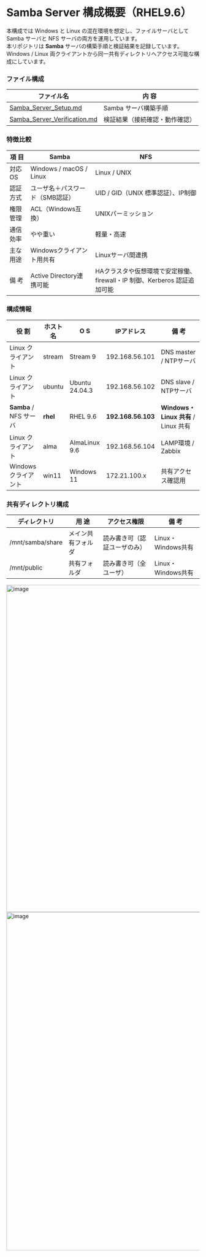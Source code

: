 # Samba Server 構成概要（RHEL9.6） 
本構成では Windows と Linux の混在環境を想定し、ファイルサーバとして Samba サーバと NFS サーバの両方を運用しています。  
本リポジトリは **Samba** サーバの構築手順と検証結果を記録しています。
Windows / Linux 両クライアントから同一共有ディレクトリへアクセス可能な構成にしています。

### ファイル構成  
| ファイル名 | 内 容 |
|-------------|------|
| [Samba_Server_Setup.md](./Samba_Server_Setup.md) | Samba サーバ構築手順 |
| [Samba_Server_Verification.md](./Samba_Server_Verification.md) | 検証結果（接続確認・動作確認） |

### 特徴比較
| 項 目 | Samba | NFS |
|------|--------|-----|
| 対応OS | Windows / macOS / Linux | Linux / UNIX |
| 認証方式 | ユーザ名＋パスワード（SMB認証） | UID / GID（UNIX 標準認証）、IP制御 |
| 権限管理 | ACL（Windows互換） | UNIXパーミッション |
| 通信効率 | やや重い | 軽量・高速 |
| 主な用途 | Windowsクライアント用共有 | Linuxサーバ間連携 |
| 備 考 | Active Directory連携可能 | HAクラスタや仮想環境で安定稼働、firewall・IP 制御、Kerberos 認証追加可能 |

### 構成情報  
| 役 割 | ホスト名 | O S | IPアドレス | 備 考 |
|------|---------|----|-------------|------|
| Linux クライアント | stream | Stream 9 | 192.168.56.101 | DNS master / NTPサーバ |
| Linux クライアント | ubuntu | Ubuntu 24.04.3 | 192.168.56.102 | DNS slave / NTPサーバ |
| **Samba** / NFS サーバ | **rhel** | RHEL 9.6 | **192.168.56.103** | **Windows・Linux 共有** / Linux 共有 |
| Linux クライアント | alma | AlmaLinux 9.6 | 192.168.56.104 | LAMP環境 / Zabbix |
| Windows クライアント | win11 | Windows 11 | 172.21.100.x | 共有アクセス確認用 |

### 共有ディレクトリ構成  
| ディレクトリ | 用 途 | アクセス権限 | 備 考 |
|---------------|------|----------------|------|
| /mnt/samba/share | メイン共有フォルダ | 読み書き可（認証ユーザのみ）| Linux・Windows共有 |
| /mnt/public | 共有フォルダ | 読み書き可（全ユーザ） | Linux・Windows共有 |


<img width="1781" height="853" alt="image" src="https://github.com/user-attachments/assets/ebb5239b-e15f-4d0d-a32f-889a5e3abebe" />


<img width="1572" height="882" alt="image" src="https://github.com/user-attachments/assets/24be3ec4-a61b-412b-9a58-f3d883a897ab" />
